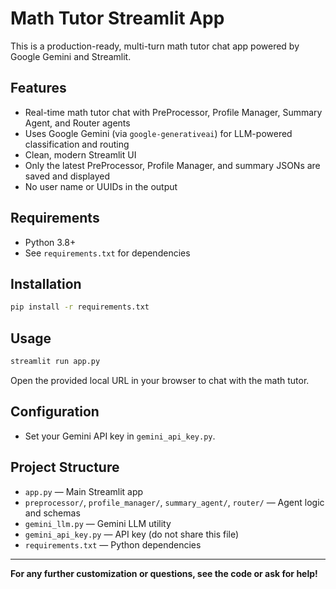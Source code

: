 # Math Tutor Streamlit App

This is a production-ready, multi-turn math tutor chat app powered by Google Gemini and Streamlit.

## Features
- Real-time math tutor chat with PreProcessor, Profile Manager, Summary Agent, and Router agents
- Uses Google Gemini (via `google-generativeai`) for LLM-powered classification and routing
- Clean, modern Streamlit UI
- Only the latest PreProcessor, Profile Manager, and summary JSONs are saved and displayed
- No user name or UUIDs in the output

## Requirements
- Python 3.8+
- See `requirements.txt` for dependencies

## Installation
```bash
pip install -r requirements.txt
```

## Usage
```bash
streamlit run app.py
```

Open the provided local URL in your browser to chat with the math tutor.

## Configuration
- Set your Gemini API key in `gemini_api_key.py`.

## Project Structure
- `app.py` — Main Streamlit app
- `preprocessor/`, `profile_manager/`, `summary_agent/`, `router/` — Agent logic and schemas
- `gemini_llm.py` — Gemini LLM utility
- `gemini_api_key.py` — API key (do not share this file)
- `requirements.txt` — Python dependencies

---
**For any further customization or questions, see the code or ask for help!** 